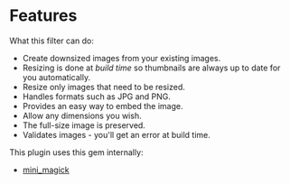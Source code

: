 # Features

What this filter can do:

- Create downsized images from your existing images.
- Resizing is done at _build time_ so thumbnails are always up to date for you automatically.
- Resize only images that need to be resized.
- Handles formats such as JPG and PNG.
- Provides an easy way to embed the image.
- Allow any dimensions you wish.
- The full-size image is preserved.
- Validates images - you'll get an error at build time.

This plugin uses this gem internally:

- [mini_magick](https://michaelcurrin.github.io/dev-resources/resources/ruby/gems/mini-magick.html)
